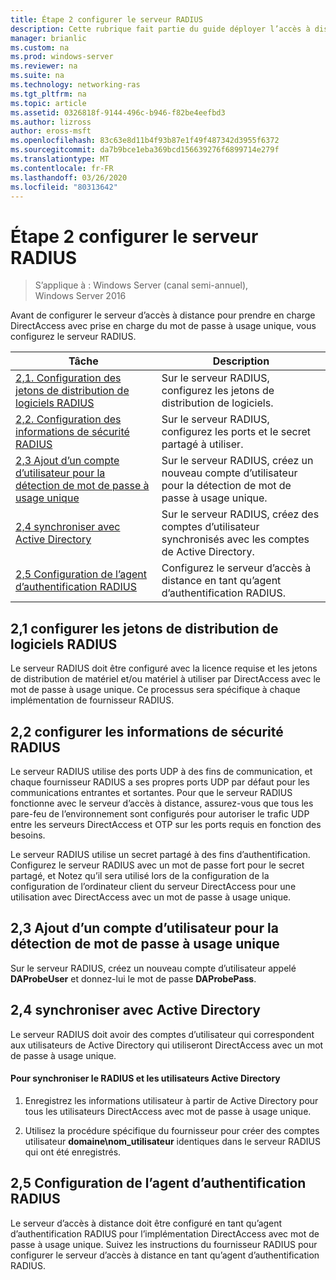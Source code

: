 ```yaml
---
title: Étape 2 configurer le serveur RADIUS
description: Cette rubrique fait partie du guide déployer l’accès à distance avec l’authentification par mot de passe à usage unique dans Windows Server 2016.
manager: brianlic
ms.custom: na
ms.prod: windows-server
ms.reviewer: na
ms.suite: na
ms.technology: networking-ras
ms.tgt_pltfrm: na
ms.topic: article
ms.assetid: 0326818f-9144-496c-b946-f82be4eefbd3
ms.author: lizross
author: eross-msft
ms.openlocfilehash: 83c63e8d11b4f93b87e1f49f487342d3955f6372
ms.sourcegitcommit: da7b9bce1eba369bcd156639276f6899714e279f
ms.translationtype: MT
ms.contentlocale: fr-FR
ms.lasthandoff: 03/26/2020
ms.locfileid: "80313642"
---
```

# <a name="step-2-configure-the-radius-server"></a>Étape 2 configurer le serveur RADIUS

>S’applique à : Windows Server (canal semi-annuel), Windows Server 2016

Avant de configurer le serveur d’accès à distance pour prendre en charge DirectAccess avec prise en charge du mot de passe à usage unique, vous configurez le serveur RADIUS.  
  
|Tâche|Description|  
|----|--------|  
|[2,1. Configuration des jetons de distribution de logiciels RADIUS](#BKMK_1.1)|Sur le serveur RADIUS, configurez les jetons de distribution de logiciels.|  
|[2,2. Configuration des informations de sécurité RADIUS](#BKMK_1.2)|Sur le serveur RADIUS, configurez les ports et le secret partagé à utiliser.|  
|[2,3 Ajout d’un compte d’utilisateur pour la détection de mot de passe à usage unique](#BKMK_Probe)|Sur le serveur RADIUS, créez un nouveau compte d’utilisateur pour la détection de mot de passe à usage unique.|  
|[2,4 synchroniser avec Active Directory](#BKMK_Active)|Sur le serveur RADIUS, créez des comptes d’utilisateur synchronisés avec les comptes de Active Directory.|  
|[2,5 Configuration de l’agent d’authentification RADIUS](#BKMK_AuthAgent)|Configurez le serveur d’accès à distance en tant qu’agent d’authentification RADIUS.|  
  
## <a name="21-configure-the-radius-software-distribution-tokens"></a><a name="BKMK_1.1"></a>2,1 configurer les jetons de distribution de logiciels RADIUS  
Le serveur RADIUS doit être configuré avec la licence requise et les jetons de distribution de matériel et/ou matériel à utiliser par DirectAccess avec le mot de passe à usage unique. Ce processus sera spécifique à chaque implémentation de fournisseur RADIUS.  
  
## <a name="22-configure-the-radius-security-information"></a><a name="BKMK_1.2"></a>2,2 configurer les informations de sécurité RADIUS  
Le serveur RADIUS utilise des ports UDP à des fins de communication, et chaque fournisseur RADIUS a ses propres ports UDP par défaut pour les communications entrantes et sortantes. Pour que le serveur RADIUS fonctionne avec le serveur d’accès à distance, assurez-vous que tous les pare-feu de l’environnement sont configurés pour autoriser le trafic UDP entre les serveurs DirectAccess et OTP sur les ports requis en fonction des besoins.  
  
Le serveur RADIUS utilise un secret partagé à des fins d’authentification. Configurez le serveur RADIUS avec un mot de passe fort pour le secret partagé, et Notez qu’il sera utilisé lors de la configuration de la configuration de l’ordinateur client du serveur DirectAccess pour une utilisation avec DirectAccess avec un mot de passe à usage unique.  
  
## <a name="23-adding-user-account-for-otp-probing"></a><a name="BKMK_Probe"></a>2,3 Ajout d’un compte d’utilisateur pour la détection de mot de passe à usage unique  
Sur le serveur RADIUS, créez un nouveau compte d’utilisateur appelé **DAProbeUser** et donnez-lui le mot de passe **DAProbePass**.  
  
## <a name="24-synchronize-with-active-directory"></a><a name="BKMK_Active"></a>2,4 synchroniser avec Active Directory  
Le serveur RADIUS doit avoir des comptes d’utilisateur qui correspondent aux utilisateurs de Active Directory qui utiliseront DirectAccess avec un mot de passe à usage unique.  
  
#### <a name="to-synchronize-the-radius-and-active-directory-users"></a>Pour synchroniser le RADIUS et les utilisateurs Active Directory  
  
1.  Enregistrez les informations utilisateur à partir de Active Directory pour tous les utilisateurs DirectAccess avec mot de passe à usage unique.  
  
2.  Utilisez la procédure spécifique du fournisseur pour créer des comptes utilisateur **domaine\nom_utilisateur** identiques dans le serveur RADIUS qui ont été enregistrés.  
  
## <a name="25-configure-the-radius-authentication-agent"></a><a name="BKMK_AuthAgent"></a>2,5 Configuration de l’agent d’authentification RADIUS  
Le serveur d’accès à distance doit être configuré en tant qu’agent d’authentification RADIUS pour l’implémentation DirectAccess avec mot de passe à usage unique. Suivez les instructions du fournisseur RADIUS pour configurer le serveur d’accès à distance en tant qu’agent d’authentification RADIUS.  
  


